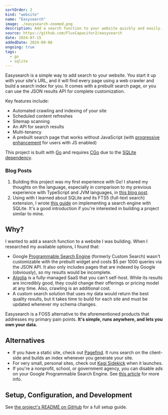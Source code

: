 ```yaml
---
sortOrder: 2
kind: "website"
name: "Easysearch"
image: ./easysearch-zoomed.png
description: Add a search function to your website quickly and easily. Easysearch builds and maintains a search index for you by crawling your site.
source: https://github.com/FluxCapacitor2/easysearch
date: 2024-07-15
addedDate: 2024-09-06
ongoing: true
tags:
  - go
  - sqlite
---
```


Easysearch is a simple way to add search to your website. You start it up with your site's URL, and it will find every page using a web crawler and build a search index for you. It comes with a prebuilt search page, or you can use the JSON results API for complete customization.

Key features include:

- Automated crawling and indexing of your site
- Scheduled content refreshes
- Sitemap scanning
- An API for search results
- Multi-tenancy
- A prebuilt search page that works without JavaScript (with [progressive enhancement](https://developer.mozilla.org/en-US/docs/Glossary/Progressive_Enhancement) for users with JS enabled)

This project is built with [Go](https://go.dev/) and requires [CGo](https://go.dev/wiki/cgo) due to the [SQLite](https://www.sqlite.org/) [dependency](https://github.com/mattn/go-sqlite3).

### Blog Posts

1. Building this project was my first experience with Go! I shared my thoughts on the language, especially in comparison to my previous experience with TypeScript and JVM languages, in [this blog post](/blog/notes-from-learning-go/).
2. Using with I learned about SQLite and its FTS5 (full-text search) extension, I wrote [this guide](/blog/sqlite-full-text-search) on implementing a search engine with SQLite. It's a good introduction if you're interested in building a project similar to mine.

## Why?

I wanted to add a search function to a website I was building. When I researched my available options, I found that:

- Google [Programmable Search Engine](https://programmablesearchengine.google.com/about/) (formerly Custom Search) wasn't customizable with the prebuilt widget and costs $5 per 1000 queries via the JSON API. It also only includes pages that are indexed by Google (obviously), so my results would be incomplete.
- [Algolia](https://www.algolia.com/) is a fully-managed SaaS that you can't self-host. While its results are incredibly good, they could change their offerings or pricing model at any time. Also, crawling is an additional cost.
- A custom search solution that uses my data would return the best quality results, but it takes time to build for each site and must be updated whenever my schema changes.

Easysearch is a FOSS alternative to the aforementioned products that addresses my primary pain points. **It's simple, runs anywhere, and lets you own your data.**

## Alternatives

- If you have a static site, check out [Pagefind](https://pagefind.app/). It runs search on the client-side and builds an index whenever you generate your site.
- For very small, personal sites, check out [Kagi Sidekick](https://sidekick.kagi.com/) when it launches.
- If you're a nonprofit, school, or government agency, you can disable ads on your Google Programmable Search Engine. See [this article](https://support.google.com/programmable-search/answer/12423873) for more info.

## Setup, Configuration, and Development

See [the project's README on GitHub](https://github.com/FluxCapacitor2/easysearch?tab=readme-ov-file#configuration) for a full setup guide.
